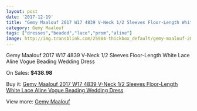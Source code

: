```yaml
---
layout: post
date: '2017-12-19'
title: "Gemy Maalouf 2017 W17 4839 V-Neck 1/2 Sleeves Floor-Length White Lace Aline Vogue Beading Wedding Dress"
category: Gemy Maalouf
tags: ["dresses","beaded","lace","prom","aline"]
image: http://img.transblink.com/25984-thickbox_default/gemy-maalouf-2017-w17-4839-v-neck-1-2-sleeves-floor-length-white-lace-aline-vogue-beading-wedding-dress.jpg
---
```

Gemy Maalouf 2017 W17 4839 V-Neck 1/2 Sleeves Floor-Length White Lace Aline Vogue Beading Wedding Dress

On Sales: **$438.98**
<a href="https://www.transblink.com/en/gemy-maalouf/8175-gemy-maalouf-2017-w17-4839-v-neck-1-2-sleeves-floor-length-white-lace-aline-vogue-beading-wedding-dress.html"><amp-img layout="responsive" width="600" height="600" src="//img.transblink.com/25984-thickbox_default/gemy-maalouf-2017-w17-4839-v-neck-1-2-sleeves-floor-length-white-lace-aline-vogue-beading-wedding-dress.jpg" alt="Gemy Maalouf 2017 W17 4839 V-Neck 1/2 Sleeves Floor-Length White Lace Aline Vogue Beading Wedding Dress 0" /></a>
<a href="https://www.transblink.com/en/gemy-maalouf/8175-gemy-maalouf-2017-w17-4839-v-neck-1-2-sleeves-floor-length-white-lace-aline-vogue-beading-wedding-dress.html"><amp-img layout="responsive" width="600" height="600" src="//img.transblink.com/25987-thickbox_default/gemy-maalouf-2017-w17-4839-v-neck-1-2-sleeves-floor-length-white-lace-aline-vogue-beading-wedding-dress.jpg" alt="Gemy Maalouf 2017 W17 4839 V-Neck 1/2 Sleeves Floor-Length White Lace Aline Vogue Beading Wedding Dress 1" /></a>
<a href="https://www.transblink.com/en/gemy-maalouf/8175-gemy-maalouf-2017-w17-4839-v-neck-1-2-sleeves-floor-length-white-lace-aline-vogue-beading-wedding-dress.html"><amp-img layout="responsive" width="600" height="600" src="//img.transblink.com/25986-thickbox_default/gemy-maalouf-2017-w17-4839-v-neck-1-2-sleeves-floor-length-white-lace-aline-vogue-beading-wedding-dress.jpg" alt="Gemy Maalouf 2017 W17 4839 V-Neck 1/2 Sleeves Floor-Length White Lace Aline Vogue Beading Wedding Dress 2" /></a>
<a href="https://www.transblink.com/en/gemy-maalouf/8175-gemy-maalouf-2017-w17-4839-v-neck-1-2-sleeves-floor-length-white-lace-aline-vogue-beading-wedding-dress.html"><amp-img layout="responsive" width="600" height="600" src="//img.transblink.com/25985-thickbox_default/gemy-maalouf-2017-w17-4839-v-neck-1-2-sleeves-floor-length-white-lace-aline-vogue-beading-wedding-dress.jpg" alt="Gemy Maalouf 2017 W17 4839 V-Neck 1/2 Sleeves Floor-Length White Lace Aline Vogue Beading Wedding Dress 3" /></a>

Buy it: [Gemy Maalouf 2017 W17 4839 V-Neck 1/2 Sleeves Floor-Length White Lace Aline Vogue Beading Wedding Dress](https://www.transblink.com/en/gemy-maalouf/8175-gemy-maalouf-2017-w17-4839-v-neck-1-2-sleeves-floor-length-white-lace-aline-vogue-beading-wedding-dress.html "Gemy Maalouf 2017 W17 4839 V-Neck 1/2 Sleeves Floor-Length White Lace Aline Vogue Beading Wedding Dress")

View more: [Gemy Maalouf](https://www.transblink.com/en/72-gemy-maalouf "Gemy Maalouf")